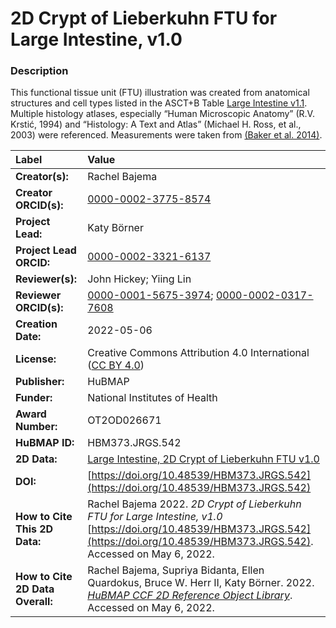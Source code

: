 # 2D Crypt of Lieberkuhn FTU for Large Intestine, v1.0

### Description
This functional tissue unit (FTU) illustration was created from anatomical structures and cell types listed in the ASCT+B Table [Large Intestine v1.1](https://doi.org/10.48539/HBM325.NZPB.589). Multiple histology atlases, especially “Human Microscopic Anatomy” (R.V. Krstić, 1994) and “Histology: A Text and Atlas” (Michael H. Ross, et al., 2003) were referenced. Measurements were taken from [(Baker et al. 2014)](https://doi.org/10.1016/j.celrep.2014.07.019).





| Label | Value |
| :------------- |:-------------|
| **Creator(s):** | Rachel Bajema |
| **Creator ORCID(s):** | [0000-0002-3775-8574](https://orcid.org/0000-0002-3775-8574) |
| **Project Lead:** | Katy B&ouml;rner |
| **Project Lead ORCID:** | [0000-0002-3321-6137](https://orcid.org/0000-0002-3321-6137) |
| **Reviewer(s):** | John Hickey; Yiing Lin |
| **Reviewer ORCID(s):** | [0000-0001-5675-3974](https://orcid.org/0000-0001-5675-3974); [0000-0002-0317-7608](https://orcid.org/0000-0002-0317-7608) |
| **Creation Date:** | 2022-05-06 |
| **License:** | Creative Commons Attribution 4.0 International ([CC BY 4.0](https://creativecommons.org/licenses/by/4.0/)) |
| **Publisher:** | HuBMAP |
| **Funder:** | National Institutes of Health |
| **Award Number:** | OT2OD026671 |
| **HuBMAP ID:** | HBM373.JRGS.542 |
| **2D Data:** | [Large Intestine, 2D Crypt of Lieberkuhn FTU v1.0](https://hubmapconsortium.github.io/ccf-releases/v1.2/2d-ftu/crypt-lieberkuhn-large-intestine.svg) |
| **DOI:** | [https://doi.org/10.48539/HBM373.JRGS.542](https://doi.org/10.48539/HBM373.JRGS.542) |
| **How to Cite This 2D Data:** | Rachel Bajema 2022. *2D Crypt of Lieberkuhn FTU for Large Intestine, v1.0* [https://doi.org/10.48539/HBM373.JRGS.542](https://doi.org/10.48539/HBM373.JRGS.542). Accessed on May 6, 2022. |
| **How to Cite 2D Data Overall:** | Rachel Bajema, Supriya Bidanta, Ellen Quardokus,  Bruce W. Herr II, Katy Börner. 2022. [*HuBMAP CCF 2D Reference Object Library*](https://hubmapconsortium.github.io/ccf/pages/ccf-2d-reference-library.html). Accessed on May 6, 2022. |
